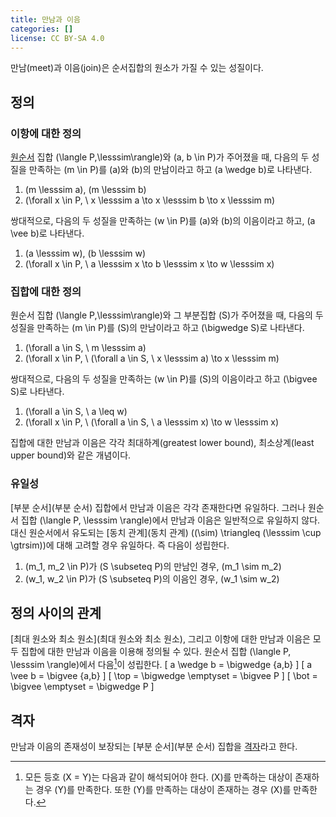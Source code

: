 ```yaml
---
title: 만남과 이음
categories: []
license: CC BY-SA 4.0
---
```


만남(meet)과 이음(join)은 순서집합의 원소가 가질 수 있는 성질이다.

## 정의
### 이항에 대한 정의
[원순서](원순서) 집합 \(\langle P,\lesssim\rangle\)와 \(a, b \in P\)가 주어졌을 때,
다음의 두 성질을 만족하는 \(m \in P\)를 \(a\)와 \(b\)의 만남이라고 하고 \(a \wedge b\)로 나타낸다.

1. \(m \lesssim a\), \(m \lesssim b\)
2. \(\forall x \in P, \ x \lesssim a \to x \lesssim b \to x \lesssim m\)

쌍대적으로, 다음의 두 성질을 만족하는 \(w \in P\)를 \(a\)와 \(b\)의 이음이라고 하고, \(a \vee b\)로 나타낸다.

1. \(a \lesssim w\), \(b \lesssim w\)
2. \(\forall x \in P, \ a \lesssim x \to b \lesssim x \to w \lesssim x\)

### 집합에 대한 정의
원순서 집합 \(\langle P,\lesssim\rangle\)와 그 부분집합 \(S\)가 주어졌을 때,
다음의 두 성질을 만족하는 \(m \in P\)를 \(S\)의 만남이라고 하고 \(\bigwedge S\)로 나타낸다.

1. \(\forall a \in S, \ m \lesssim a\)
2. \(\forall x \in P, \ (\forall a \in S, \ x \lesssim a) \to x \lesssim m\)

쌍대적으로, 다음의 두 성질을 만족하는 \(w \in P\)를 \(S\)의 이음이라고 하고 \(\bigvee S\)로 나타낸다.

1. \(\forall a \in S, \ a \leq w\)
2. \(\forall x \in P, \ (\forall a \in S, \ a \lesssim x) \to w \lesssim x\)

집합에 대한 만남과 이음은 각각 최대하계(greatest lower bound), 최소상계(least upper bound)와 같은 개념이다.

### 유일성
[부분 순서](부분 순서) 집합에서 만남과 이음은 각각 존재한다면 유일하다.
그러나 원순서 집합 \(\langle P, \lesssim \rangle\)에서 만남과 이음은 일반적으로 유일하지 않다.
대신 원순서에서 유도되는 [동치 관계](동치 관계) \((\sim) \triangleq (\lesssim \cup \gtrsim)\)에 대해 고려할 경우 유일하다.
즉 다음이 성립한다.

1. \(m_1, m_2 \in P\)가 \(S \subseteq P\)의 만남인 경우, \(m_1 \sim m_2\)
2. \(w_1, w_2 \in P\)가 \(S \subseteq P\)의 이음인 경우, \(w_1 \sim w_2\)

## 정의 사이의 관계
[최대 원소와 최소 원소](최대 원소와 최소 원소), 그리고 이항에 대한 만남과 이음은 모두 집합에 대한 만남과 이음을 이용해 정의될 수 있다.
원순서 집합 \(\langle P, \lesssim \rangle\)에서 다음[^1]이 성립한다.
\[ a \wedge b = \bigwedge \{a,b\} \]
\[ a \vee b = \bigvee \{a,b\} \]
\[ \top = \bigwedge \emptyset = \bigvee P \]
\[ \bot = \bigvee \emptyset = \bigwedge P \]

[^1]: 모든 등호 \(X = Y\)는 다음과 같이 해석되어야 한다. \(X\)를 만족하는 대상이 존재하는 경우 \(Y\)를 만족한다. 또한 \(Y\)를 만족하는 대상이 존재하는 경우 \(X\)를 만족한다.

## 격자
만남과 이음의 존재성이 보장되는 [부분 순서](부분 순서) 집합을 [격자](격자)라고 한다.

